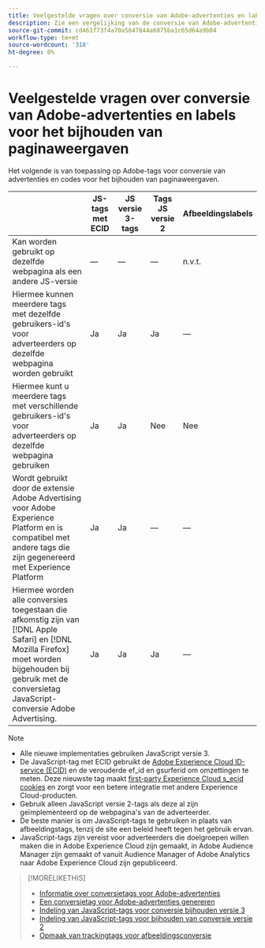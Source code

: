 ```yaml
---
title: Veelgestelde vragen over conversie van Adobe-advertenties en labels voor het bijhouden van paginaweergaven
description: Zie een vergelijking van de conversie van Adobe-advertenties en de labels voor het bijhouden van de paginaweergave.
source-git-commit: cd461f73f4a70a5647844a6075ba1c65d64a9b04
workflow-type: tm+mt
source-wordcount: '318'
ht-degree: 0%

---
```


# Veelgestelde vragen over conversie van Adobe-advertenties en labels voor het bijhouden van paginaweergaven

Het volgende is van toepassing op Adobe-tags voor conversie van advertenties en codes voor het bijhouden van paginaweergaven.

|  | JS-tags met ECID | JS versie 3-tags | Tags JS versie 2 | Afbeeldingslabels |
| ---- | ---- | ---- | ---- | ---- |
| Kan worden gebruikt op dezelfde webpagina als een andere JS-versie | — | — | — | n.v.t. |
| Hiermee kunnen meerdere tags met dezelfde gebruikers-id&#39;s voor adverteerders op dezelfde webpagina worden gebruikt | Ja | Ja | Ja | — |
| Hiermee kunt u meerdere tags met verschillende gebruikers-id&#39;s voor adverteerders op dezelfde webpagina gebruiken | Ja | Ja | Nee | Nee |
| Wordt gebruikt door de extensie Adobe Advertising voor Adobe Experience Platform en is compatibel met andere tags die zijn gegenereerd met Experience Platform | Ja | Ja | — | — |
| Hiermee worden alle conversies toegestaan die afkomstig zijn van [!DNL Apple Safari] en [!DNL Mozilla Firefox] moet worden bijgehouden bij gebruik met de conversietag JavaScript-conversie Adobe Advertising. | Ja | Ja | Ja | — |

<!-- add link to page on conversion mapping tag above? -->

>[!NOTE]
>
>* Alle nieuwe implementaties gebruiken JavaScript versie 3.
>* De JavaScript-tag met ECID gebruikt de [Adobe Experience Cloud ID-service (ECID)](https://experienceleague.adobe.com/docs/id-service/using/intro/overview.html) en de verouderde ef_id en gsurferid om omzettingen te meten. Deze nieuwste tag maakt [first-party Experience Cloud s_ecid cookies](https://experienceleague.adobe.com/docs/core-services/interface/administration/ec-cookies/cookies-first-party.html) en zorgt voor een betere integratie met andere Experience Cloud-producten.
>* Gebruik alleen JavaScript versie 2-tags als deze al zijn geïmplementeerd op de webpagina&#39;s van de adverteerder.
>* De beste manier is om JavaScript-tags te gebruiken in plaats van afbeeldingstags, tenzij de site een beleid heeft tegen het gebruik ervan.
>* JavaScript-tags zijn vereist voor adverteerders die doelgroepen willen maken die in Adobe Experience Cloud zijn gemaakt, in Adobe Audience Manager zijn gemaakt of vanuit Audience Manager of Adobe Analytics naar Adobe Experience Cloud zijn gepubliceerd.


>[!MORELIKETHIS]
>
>* [Informatie over conversietags voor Adobe-advertenties](/help/search-social-commerce/tracking/conversion-tracking-advertising.md)
>* [Een conversietag voor Adobe-advertenties genereren](/help/search-social-commerce/tools/conversion-tag-generate.md)
>* [Indeling van JavaScript-tags voor conversie bijhouden versie 3](/help/search-social-commerce/tracking/format-conversion-tag-jsv3.md)
>* [Indeling van JavaScript-tags voor bijhouden van conversie versie 2](/help/search-social-commerce/tracking/format-conversion-tag-jsv2.md)
>* [Opmaak van trackingtags voor afbeeldingsconversie](/help/search-social-commerce/tracking/format-conversion-tag-image.md)


<!-- add if I keep the file:  
>* The Adobe Advertising JavaScript conversion mapping tag
-->
